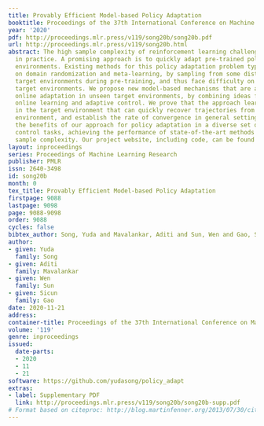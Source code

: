 ```yaml
---
title: Provably Efficient Model-based Policy Adaptation
booktitle: Proceedings of the 37th International Conference on Machine Learning
year: '2020'
pdf: http://proceedings.mlr.press/v119/song20b/song20b.pdf
url: http://proceedings.mlr.press/v119/song20b.html
abstract: The high sample complexity of reinforcement learning challenges its use
  in practice. A promising approach is to quickly adapt pre-trained policies to new
  environments. Existing methods for this policy adaptation problem typically rely
  on domain randomization and meta-learning, by sampling from some distribution of
  target environments during pre-training, and thus face difficulty on out-of-distribution
  target environments. We propose new model-based mechanisms that are able to make
  online adaptation in unseen target environments, by combining ideas from no-regret
  online learning and adaptive control. We prove that the approach learns policies
  in the target environment that can quickly recover trajectories from the source
  environment, and establish the rate of convergence in general settings. We demonstrate
  the benefits of our approach for policy adaptation in a diverse set of continuous
  control tasks, achieving the performance of state-of-the-art methods with much lower
  sample complexity. Our project website, including code, can be found at https://yudasong.github.io/PADA.
layout: inproceedings
series: Proceedings of Machine Learning Research
publisher: PMLR
issn: 2640-3498
id: song20b
month: 0
tex_title: Provably Efficient Model-based Policy Adaptation
firstpage: 9088
lastpage: 9098
page: 9088-9098
order: 9088
cycles: false
bibtex_author: Song, Yuda and Mavalankar, Aditi and Sun, Wen and Gao, Sicun
author:
- given: Yuda
  family: Song
- given: Aditi
  family: Mavalankar
- given: Wen
  family: Sun
- given: Sicun
  family: Gao
date: 2020-11-21
address: 
container-title: Proceedings of the 37th International Conference on Machine Learning
volume: '119'
genre: inproceedings
issued:
  date-parts:
  - 2020
  - 11
  - 21
software: https://github.com/yudasong/policy_adapt
extras:
- label: Supplementary PDF
  link: http://proceedings.mlr.press/v119/song20b/song20b-supp.pdf
# Format based on citeproc: http://blog.martinfenner.org/2013/07/30/citeproc-yaml-for-bibliographies/
---
```

